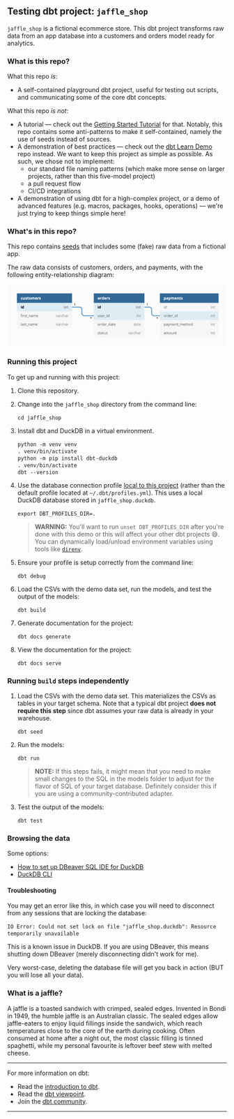 ## Testing dbt project: `jaffle_shop`

`jaffle_shop` is a fictional ecommerce store. This dbt project transforms raw data from an app database into a customers and orders model ready for analytics.

### What is this repo?
What this repo _is_:
- A self-contained playground dbt project, useful for testing out scripts, and communicating some of the core dbt concepts.

What this repo _is not_:
- A tutorial — check out the [Getting Started Tutorial](https://docs.getdbt.com/tutorial/setting-up) for that. Notably, this repo contains some anti-patterns to make it self-contained, namely the use of seeds instead of sources.
- A demonstration of best practices — check out the [dbt Learn Demo](https://github.com/dbt-labs/dbt-learn-demo) repo instead. We want to keep this project as simple as possible. As such, we chose not to implement:
    - our standard file naming patterns (which make more sense on larger projects, rather than this five-model project)
    - a pull request flow
    - CI/CD integrations
- A demonstration of using dbt for a high-complex project, or a demo of advanced features (e.g. macros, packages, hooks, operations) — we're just trying to keep things simple here!

### What's in this repo?
This repo contains [seeds](https://docs.getdbt.com/docs/building-a-dbt-project/seeds) that includes some (fake) raw data from a fictional app.

The raw data consists of customers, orders, and payments, with the following entity-relationship diagram:

![Jaffle Shop ERD](/etc/jaffle_shop_erd.png)

### Running this project
To get up and running with this project:

1. Clone this repository.

1. Change into the `jaffle_shop` directory from the command line:
    ```shell
    cd jaffle_shop
    ```

1. Install dbt and DuckDB in a virtual environment.
    ```shell
    python -m venv venv
    . venv/bin/activate
    python -m pip install dbt-duckdb
    . venv/bin/activate
    dbt --version
    ```

1. Use the database connection profile [local to this project](https://docs.getdbt.com/dbt-cli/configure-your-profile#advanced-customizing-a-profile-directory) (rather than the default profile located at `~/.dbt/profiles.yml`). This uses a local DuckDB database stored in `jaffle_shop.duckdb`.

    ```shell
    export DBT_PROFILES_DIR=.
    ```
    > **WARNING:** You'll want to run `unset DBT_PROFILES_DIR` after you're done with this demo or this will affect your other dbt projects 😅. You can dynamically load/unload environment variables using tools like [`direnv`](https://direnv.net/).

1. Ensure your profile is setup correctly from the command line:
    ```shell
    dbt debug
    ```

1. Load the CSVs with the demo data set, run the models, and test the output of the models:
    ```shell
    dbt build
    ```

1. Generate documentation for the project:
    ```shell
    dbt docs generate
    ```

1. View the documentation for the project:
    ```shell
    dbt docs serve
    ```

### Running `build` steps independently

1. Load the CSVs with the demo data set. This materializes the CSVs as tables in your target schema. Note that a typical dbt project **does not require this step** since dbt assumes your raw data is already in your warehouse.
    ```shell
    dbt seed
    ```

1. Run the models:
    ```shell
    dbt run
    ```

    > **NOTE:** If this steps fails, it might mean that you need to make small changes to the SQL in the models folder to adjust for the flavor of SQL of your target database. Definitely consider this if you are using a community-contributed adapter.

1. Test the output of the models:
    ```shell
    dbt test
    ```

### Browsing the data
Some options:
- [How to set up DBeaver SQL IDE for DuckDB](https://duckdb.org/docs/guides/sql_editors/dbeaver)
- [DuckDB CLI](https://duckdb.org/docs/installation/?environment=cli)

#### Troubleshooting

You may get an error like this, in which case you will need to disconnect from any sessions that are locking the database:
```
IO Error: Could not set lock on file "jaffle_shop.duckdb": Resource temporarily unavailable
```

This is a known issue in DuckDB. If you are using DBeaver, this means shutting down DBeaver (merely disconnecting didn't work for me).

Very worst-case, deleting the database file will get you back in action (BUT you will lose all your data).

### What is a jaffle?
A jaffle is a toasted sandwich with crimped, sealed edges. Invented in Bondi in 1949, the humble jaffle is an Australian classic. The sealed edges allow jaffle-eaters to enjoy liquid fillings inside the sandwich, which reach temperatures close to the core of the earth during cooking. Often consumed at home after a night out, the most classic filling is tinned spaghetti, while my personal favourite is leftover beef stew with melted cheese.

---
For more information on dbt:
- Read the [introduction to dbt](https://docs.getdbt.com/docs/introduction).
- Read the [dbt viewpoint](https://docs.getdbt.com/docs/about/viewpoint).
- Join the [dbt community](http://community.getdbt.com/).
---
